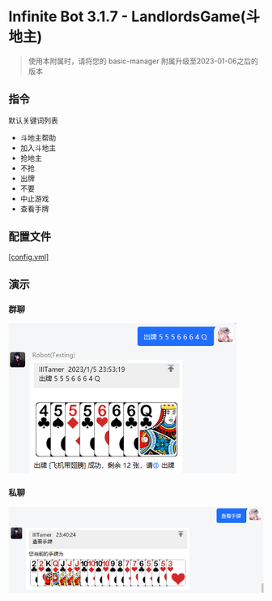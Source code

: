 # Infinite Bot 3.1.7 - LandlordsGame(斗地主)

> 使用本附属时，请将您的 basic-manager 附属升级至2023-01-06之后的版本

## 指令

默认关键词列表

- 斗地主帮助
- 加入斗地主
- 抢地主
- 不抢
- 出牌
- 不要
- 中止游戏
- 查看手牌

## 配置文件

[[config.yml]](src/main/resources/config.yml)

## 演示

### 群聊

![](image/send-card.png)

### 私聊

![](image/see-card.png)
